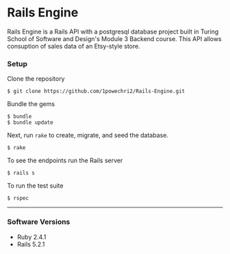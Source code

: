 # Rails Engine

Rails Engine is a Rails API with a postgresql database project built in Turing School of Software and Design's Module 3 Backend course. This API allows consuption of sales data of an Etsy-style store.

### Setup

Clone the repository

```
$ git clone https://github.com/1powechri2/Rails-Engine.git
```

Bundle the gems

```
$ bundle
$ bundle update
```

Next, run `rake` to create, migrate, and seed the database.

```
$ rake
```

To see the endpoints run the Rails server

```
$ rails s
```

To run the test suite

```
$ rspec
```

---

### Software Versions

- Ruby 2.4.1
- Rails 5.2.1
